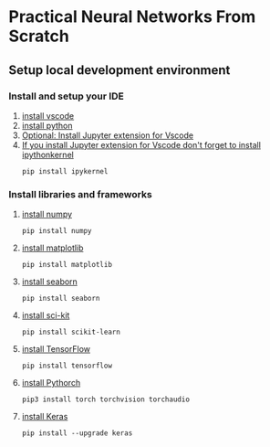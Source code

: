 # Practical Neural Networks From Scratch

## Setup local development environment
### Install and setup your IDE
1. [install vscode](https://code.visualstudio.com/download)
2. [install python](https://www.python.org/downloads/)
3. [Optional: Install Jupyter extension for Vscode](https://marketplace.visualstudio.com/items?itemName=ms-toolsai.jupyter)
4. [If you install Jupyter extension for Vscode don't forget to install ipythonkernel](https://ipython.readthedocs.io/en/stable/install/kernel_install.html)
    ```
    pip install ipykernel
    ```
### Install libraries and frameworks
1. [install numpy](https://numpy.org/install/)
    ```
    pip install numpy
    ```
2. [install matplotlib](https://matplotlib.org/stable/install/index.html)
    ```
    pip install matplotlib
    ```
3. [install seaborn](https://seaborn.pydata.org/installing.html)
    ```
    pip install seaborn
    ```
4. [install sci-kit](https://scikit-learn.org/stable/install.html)
    ```
    pip install scikit-learn
    ```
5. [install TensorFlow](https://www.tensorflow.org/install/pip)
    ```
    pip install tensorflow
    ```
6. [install Pythorch](https://pytorch.org/get-started/locally/)
    ```
    pip3 install torch torchvision torchaudio
    ```
7. [install Keras]()
    ```
    pip install --upgrade keras
    ```